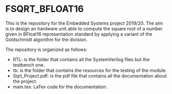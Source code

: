# FSQRT_BFLOAT16
This is the repository for the Embedded Systems project 2019/20. The aim is to design an hardware unit able to compute the square root of a number given in BFloat16 representation standard by applying a variant of the Goldschmidt algorithm for the division.

The repository is organized as follows:
* RTL: is the folder that contains all the SystemVerilog files but the testbench one.
* tb: is the folder that contains the resources for the testing of the module.
* Sqrt_Project.pdf: is the pdf file that contains all the documentation about the project.
* main.tex: LaTex code for the documentation.
